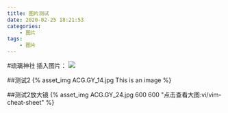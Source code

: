 ```yaml
---
title: 图片测试
date: 2020-02-25 18:21:53
categories:
    - 图片
tags:
    - 图片
---
```


#琉璃神社
插入图片：
![](ACG.GY_14.jpg)

##测试2
{% asset_img ACG.GY_14.jpg This is an image %}


##测试2放大镜
{% asset_img ACG.GY_24.jpg 600 600 "点击查看大图:vi/vim-cheat-sheet" %}
